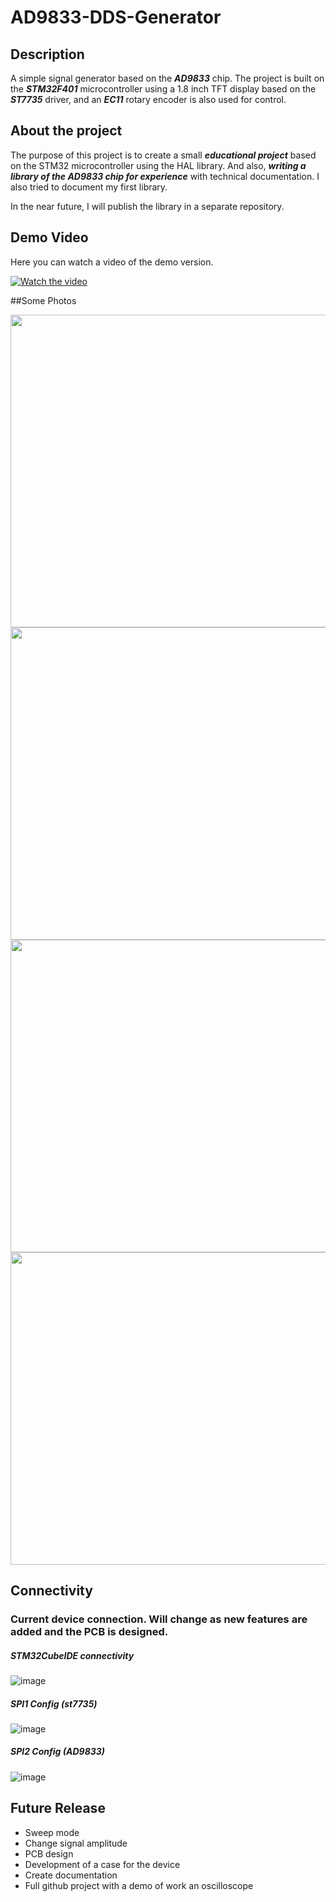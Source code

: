 # AD9833-DDS-Generator

## Description

A simple signal generator based on the ***AD9833*** chip. 
The project is built on the ***STM32F401*** microcontroller
using a 1.8 inch TFT display based on the ***ST7735*** driver, 
and an ***EC11*** rotary encoder is also used for control.

## About the project
The purpose of this project is to create a small ***educational 
project*** based on the STM32 microcontroller using the HAL library. 
And also, ***writing a library of the AD9833 chip for experience*** 
with technical documentation. I also tried to document my first library. 

In the near future, I will publish the library in a separate repository.

## Demo Video
Here you can watch a video of the demo version.

[![Watch the video](https://img.youtube.com/vi/vuJpcqhaOHE/maxresdefault.jpg)](https://youtu.be/vuJpcqhaOHE)

##Some Photos

<img src="https://user-images.githubusercontent.com/80352225/147411294-d064a6ac-9c03-4451-bf48-b480c6d194d0.png" width="700" height="500">
<img src="https://user-images.githubusercontent.com/80352225/147411301-9e7306ec-843a-4bc4-bdb0-118933c6111e.png" width="700" height="500">
<img src="https://user-images.githubusercontent.com/80352225/147411309-43c8c370-bd6c-4d15-a22b-6f7558e3a7e9.png" width="700" height="500">
<img src="https://user-images.githubusercontent.com/80352225/147411313-8d32928f-dfe4-4d12-9ad8-56a91a9bc07c.png" width="700" height="500">


## Connectivity
### Current device connection. Will change as new features are added and the PCB is designed.

##### STM32CubeIDE connectivity

![image](https://user-images.githubusercontent.com/80352225/147410584-d2469fcf-5edc-48b4-8d60-de47e59898d7.png)

##### SPI1 Config (st7735)

![image](https://user-images.githubusercontent.com/80352225/147410549-49b7d7c5-3afa-4f7c-831b-77b8127cbf8d.png)
##### SPI2 Config (AD9833)
![image](https://user-images.githubusercontent.com/80352225/147410534-360b5c84-5f3d-4516-9f32-1d134b7deae6.png)


## Future Release 
* Sweep mode
* Change signal amplitude
* PCB design
* Development of a case for the device
* Create documentation
* Full github project with a demo of work an oscilloscope
